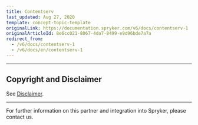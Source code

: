 ```yaml
---
title: Contentserv
last_updated: Aug 27, 2020
template: concept-topic-template
originalLink: https://documentation.spryker.com/v6/docs/contentserv-1
originalArticleId: 8e6cc021-8067-4da7-8499-e9d96bde7a7a
redirect_from:
  - /v6/docs/contentserv-1
  - /v6/docs/en/contentserv-1
---
```


---

## Copyright and Disclaimer

See [Disclaimer](https://github.com/spryker/spryker-documentation).

---
For further information on this partner and integration into Spryker, please contact us.

<div class="hubspot-form js-hubspot-form" data-portal-id="2770802" data-form-id="163e11fb-e833-4638-86ae-a2ca4b929a41" id="hubspot-1"></div>

